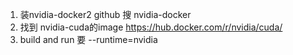 1. 装nvidia-docker2  github 搜 nvidia-docker
2. 找到 nvidia-cuda的image https://hub.docker.com/r/nvidia/cuda/
3. build and run  要 --runtime=nvidia
